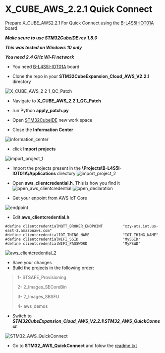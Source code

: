 # X_CUBE_AWS_2.2.1 Quick Connect
Prepare X_CUBE_AWS2.2.1 For Quick Connect using the [B-L4S5I-IOT01A](https://www.st.com/en/evaluation-tools/b-l4s5i-iot01a.html) board

***Make seure to use [STM32CubeIDE](https://www.st.com/en/development-tools/stm32cubeide.html) rev 1.8.0***

***This was tested on Windows 10 only***

***You need 2.4 GHz Wi-Fi network***

- You need [B-L4S5I-IOT01A](https://www.st.com/en/evaluation-tools/b-l4s5i-iot01a.html) board

- Clone the repo in your **STM32CubeExpansion_Cloud_AWS_V2.2.1** directory

![X_CUBE_AWS_2 2 1_QC_Patch](https://user-images.githubusercontent.com/41168224/160009472-25c10564-b7f2-4365-a5bb-6e4496d480b2.png)

- Navigate to **X_CUBE_AWS_2.2.1_QC_Patch**
- run Python **apply_patch.py**

- Open [STM32CubeIDE](https://www.st.com/en/development-tools/stm32cubeide.html) new work space
- Close the **Information Center**

![information_center](https://user-images.githubusercontent.com/41168224/160014723-d65da8b6-dc9b-405d-8c0b-19bdd112a4a2.png)

- click **Import projects** 

 ![import_project_1](https://user-images.githubusercontent.com/41168224/160014837-5a3b7527-eccc-4b69-a283-079a95c8cd7b.png)

- Import the projects present in the **\Projects\B-L4S5I-IOT01A\Applications** directory
![import_project_2](https://user-images.githubusercontent.com/41168224/160015124-eb12137d-14f8-4fa2-9691-0bda62cbd4a1.png)

- Open **aws_clientcredential.h**. This is how you find it
![open_aws_clientcredential](https://user-images.githubusercontent.com/41168224/160010829-7975ba75-b4e6-43e7-bc99-d87f38441925.png)
![open_declaration](https://user-images.githubusercontent.com/41168224/160021076-87920f35-59e8-4706-abec-53f098ff4094.png)

- Get your enpoint from AWS IoT Core

![endpoint](https://user-images.githubusercontent.com/41168224/160027913-4240a649-f2e1-4e44-bcee-15feb07700a3.png)

- Edit **aws_clientcredential.h**
```
#define clientcredentialMQTT_BROKER_ENDPOINT         "xzy-ats.iot.us-east-2.amazonaws.com"
#define clientcredentialIOT_THING_NAME               "IOT_THING_NAME"
#define clientcredentialWIFI_SSID                    "MySSID"
#define clientcredentialWIFI_PASSWORD                "MyPSWD"
```

![aws_clientcredential_2](https://user-images.githubusercontent.com/41168224/160016188-eac884e8-1d48-4c34-8da7-a0d82b747abf.png)


- Save your changes
- Build the projects in the following order:
 
> 1- STSAFE_Provisioning
> 
> 2- 2_Images_SECoreBin
> 
> 3- 2_Images_SBSFU
> 
> 4- aws_demos

- Switch to ***STM32CubeExpansion_Cloud_AWS_V2.2.1\STM32_AWS_QuickConnect***

![STM32_AWS_QuickConnect](https://user-images.githubusercontent.com/41168224/160022982-bb8a70a8-86e4-4ef6-947a-cc4e9b866fa6.png)

- Go to **STM32_AWS_QuickConnect** and folow the [readme.txt](https://github.com/SlimJallouli/X_CUBE_AWS_2.2.1_QC_Patch/blob/main/STM32_AWS_QuickConnect/readme.txt)
